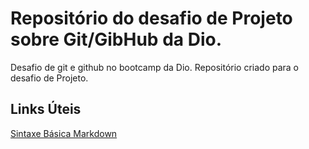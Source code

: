 # Repositório do desafio de Projeto sobre Git/GibHub da Dio.
Desafio de git e github no bootcamp da Dio. Repositório criado para o desafio de Projeto.

## Links Úteis
[Sintaxe Básica Markdown](https://www.markdownguide.org/basic-syntax/)


